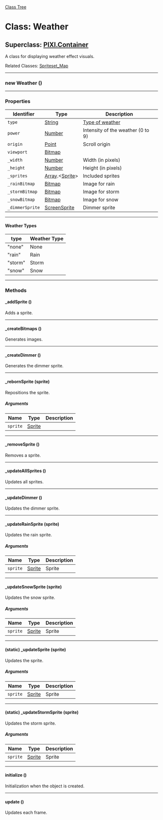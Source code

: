 [Class Tree](index.md)

# Class: Weather

## Superclass: [PIXI.Container](PIXI.Container.md)

A class for displaying weather effect visuals.

Related Classes: [Spriteset_Map](Spriteset_Map.md)

---

### new Weather ()

---

### Properties

| Identifier | Type | Description |
| --- | --- | --- |
| `type` | [String](String.md) | [Type of weather](Weather.md#weather-type) |
| `power` | [Number](Number.md) | Intensity of the weather (0 to 9) |
| `origin` | [Point](Point.md) | Scroll origin |
| `viewport` | [Bitmap](Bitmap.md) |  |
| `_width` | [Number](Number.md) | Width (in pixels) |
| `_height` | [Number](Number.md) | Height (in pixels) |
| `_sprites` | [Array](Array.md).&lt;[Sprite](Sprite.md)&gt; | Included sprites |
| `_rainBitmap` | [Bitmap](Bitmap.md) | Image for rain |
| `_stormBitmap` | [Bitmap](Bitmap.md) | Image for storm |
| `_snowBitmap` | [Bitmap](Bitmap.md) | Image for snow |
| `_dimmerSprite` | [ScreenSprite](ScreenSprite.md) | Dimmer sprite |

---

#### Weather Types

| type | Weather Type |
| --- | --- |
| "none" | None |
| "rain" | Rain |
| "storm" | Storm |
| "snow" | Snow |

---

### Methods

#### _addSprite ()
Adds a sprite.

---

#### _createBitmaps ()
Generates images.

---

#### _createDimmer ()
Generates the dimmer sprite.

---

#### _rebornSprite (sprite)
Repositions the sprite.

##### Arguments

| Name | Type | Description |
| --- | --- | --- |
| `sprite` | [Sprite](Sprite.md) |  |

---

#### _removeSprite ()
Removes a sprite.

---

#### _updateAllSprites ()
Updates all sprites.

---

#### _updateDimmer ()
Updates the dimmer sprite.

---

#### _updateRainSprite (sprite)
Updates the rain sprite.

##### Arguments

| Name | Type | Description |
| --- | --- | --- |
| `sprite` | [Sprite](Sprite.md) | Sprite |

---

#### _updateSnowSprite (sprite)
Updates the snow sprite.

##### Arguments

| Name | Type | Description |
| --- | --- | --- |
| `sprite` | [Sprite](Sprite.md) | Sprite |

---

#### (static) _updateSprite (sprite)
Updates the sprite.

##### Arguments

| Name | Type | Description |
| --- | --- | --- |
| `sprite` | [Sprite](Sprite.md) | Sprite |

---

#### (static) _updateStormSprite (sprite)
Updates the storm sprite.

##### Arguments

| Name | Type | Description |
| --- | --- | --- |
| `sprite` | [Sprite](Sprite.md) | Sprite |

---

#### initialize ()
Initialization when the object is created.

---

#### update ()
Updates each frame.
